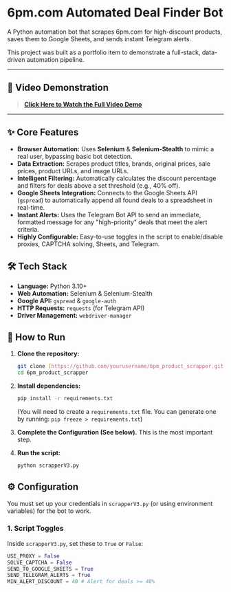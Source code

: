
# 6pm.com Automated Deal Finder Bot

A Python automation bot that scrapes 6pm.com for high-discount products, saves them to Google Sheets, and sends instant Telegram alerts.

This project was built as a portfolio item to demonstrate a full-stack, data-driven automation pipeline.

---

## 🎥 Video Demonstration


> **[Click Here to Watch the Full Video Demo](https://youtu.be/A4aOutYn8Ac)**

---

## ✨ Core Features

* **Browser Automation:** Uses **Selenium** & **Selenium-Stealth** to mimic a real user, bypassing basic bot detection.
* **Data Extraction:** Scrapes product titles, brands, original prices, sale prices, product URLs, and image URLs.
* **Intelligent Filtering:** Automatically calculates the discount percentage and filters for deals above a set threshold (e.g., 40% off).
* **Google Sheets Integration:** Connects to the Google Sheets API (`gspread`) to automatically append all found deals to a spreadsheet in real-time.
* **Instant Alerts:** Uses the Telegram Bot API to send an immediate, formatted message for any "high-priority" deals that meet the alert criteria.
* **Highly Configurable:** Easy-to-use toggles in the script to enable/disable proxies, CAPTCHA solving, Sheets, and Telegram.

## 🛠️ Tech Stack

* **Language:** Python 3.10+
* **Web Automation:** Selenium & Selenium-Stealth
* **Google API:** `gspread` & `google-auth`
* **HTTP Requests:** `requests` (for Telegram API)
* **Driver Management:** `webdriver-manager`

## 🚀 How to Run

1.  **Clone the repository:**
    ```bash
    git clone [https://github.com/yourusername/6pm_product_scrapper.git](https://github.com/yourusername/6pm_product_scrapper.git)
    cd 6pm_product_scrapper
    ```

2.  **Install dependencies:**
    ```bash
    pip install -r requirements.txt
    ```
    (You will need to create a `requirements.txt` file. You can generate one by running: `pip freeze > requirements.txt`)

3.  **Complete the Configuration (See below).** This is the most important step.

4.  **Run the script:**
    ```bash
    python scrapperV3.py
    ```

## ⚙️ Configuration

You must set up your credentials in `scrapperV3.py` (or using environment variables) for the bot to work.

### 1. Script Toggles

Inside `scrapperV3.py`, set these to `True` or `False`:

```python
USE_PROXY = False
SOLVE_CAPTCHA = False
SEND_TO_GOOGLE_SHEETS = True
SEND_TELEGRAM_ALERTS = True
MIN_ALERT_DISCOUNT = 40 # Alert for deals >= 40%
```
